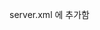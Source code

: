 
<Context docBase="springBoard" path="/springBoard" reloadable="true" source="org.eclipse.jst.jee.server:springBoard">
					<ResourceLink global="jdbc/Oracle" name="jdbc/Oracle" type="javax.sql.DataSource"/>
				</Context>

server.xml 에 추가함
